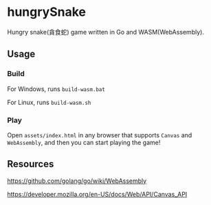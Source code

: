 # hungrySnake
Hungry snake(貪食蛇) game written in Go and WASM(WebAssembly).

## Usage

### Build
For Windows, runs `build-wasm.bat`

For Linux, runs `build-wasm.sh`

### Play
Open `assets/index.html` in any browser that supports `Canvas` and `WebAssembly`, and then you can start playing the game!

## Resources
https://github.com/golang/go/wiki/WebAssembly

https://developer.mozilla.org/en-US/docs/Web/API/Canvas_API